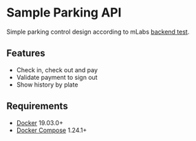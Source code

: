 # Sample Parking API

Simple parking control design according to mLabs [backend test](https://github.com/mlabssoftware/mlabs-teste/blob/master/back-end.md).

## Features
- Check in, check out and pay
- Validate payment to sign out
- Show history by plate

## Requirements
- [Docker](https://docs.docker.com/) 19.03.0+
- [Docker Compose](https://docs.docker.com/compose/) 1.24.1+
